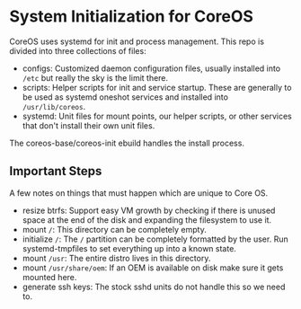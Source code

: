 System Initialization for CoreOS
================================

CoreOS uses systemd for init and process management. This repo is
divided into three collections of files:

  * configs: Customized daemon configuration files, usually installed
    into ``/etc`` but really the sky is the limit there.
  * scripts: Helper scripts for init and service startup. These are
    generally to be used as systemd oneshot services and installed
    into ``/usr/lib/coreos``.
  * systemd: Unit files for mount points, our helper scripts, or other
    services that don't install their own unit files.

The coreos-base/coreos-init ebuild handles the install process.

Important Steps
---------------

A few notes on things that must happen which are unique to Core OS.

  * resize btrfs: Support easy VM growth by checking
    if there is unused space at the end of the disk and expanding the
    filesystem to use it.
  * mount ``/``: This directory can be completely empty.
  * initialize ``/``: The ``/`` partition can be completely formatted by the
    user. Run systemd-tmpfiles to set everything up into a known state.
  * mount ``/usr``: The entire distro lives in this directory.
  * mount ``/usr/share/oem``: If an OEM is available on disk make sure it gets
    mounted here.
  * generate ssh keys: The stock sshd units do not handle this so
    we need to.
